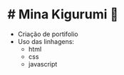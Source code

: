# # Mina Kigurumi :tada:



- Criação de portifolio
- Uso das linhagens:
  - html
  - css
  - javascript